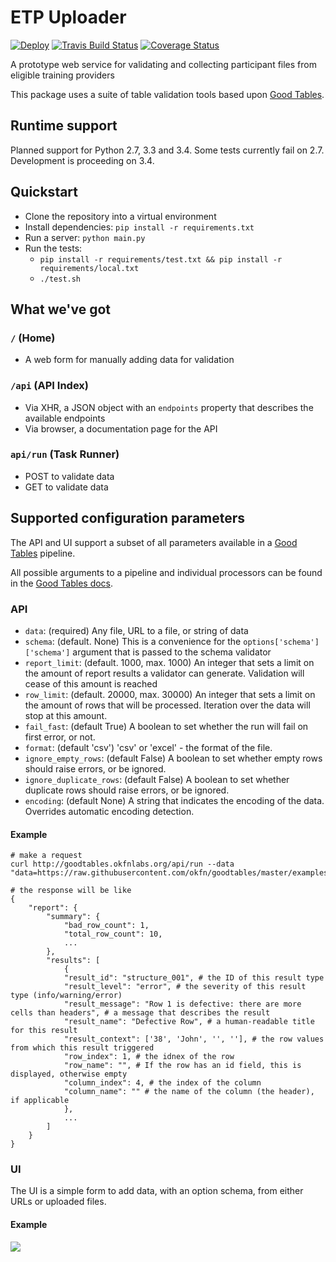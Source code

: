 # ETP Uploader

[![Deploy](https://www.herokucdn.com/deploy/button.svg)](https://heroku.com/deploy?template=https://github.com/workforce-data-initiative/etp-uploader/tree/wdi)
[![Travis Build Status](https://travis-ci.org/frictionlessdata/goodtables.io.svg?branch=master)](https://travis-ci.org/frictionlessdata/goodtables.io)
[![Coverage Status](https://coveralls.io/repos/frictionlessdata/goodtables.io/badge.svg)](https://coveralls.io/r/frictionlessdata/goodtables.io)

A prototype web service for validating and collecting participant files from eligible training providers

This package uses a suite of table validation tools based upon [Good Tables](https://github.com/okfn/goodtables).

## Runtime support

Planned support for Python 2.7, 3.3 and 3.4. Some tests currently fail on 2.7. Development is proceeding on 3.4.

## Quickstart

* Clone the repository into a virtual environment
* Install dependencies: `pip install -r requirements.txt`
* Run a server: `python main.py`
* Run the tests: 
  * `pip install -r requirements/test.txt && pip install -r requirements/local.txt`
  * `./test.sh`

## What we've got

### `/` (Home)

* A web form for manually adding data for validation

### `/api` (API Index)

* Via XHR, a JSON object with an `endpoints` property that describes the available endpoints
* Via browser, a documentation page for the API

### `api/run` (Task Runner)

* POST to validate data
* GET to validate data

## Supported configuration parameters

The API and UI support a subset of all parameters available in a [Good Tables](https://github.com/okfn/goodtables) pipeline.

All possible arguments to a pipeline and individual processors can be found in the [Good Tables docs](http://goodtables.readthedocs.org/en/latest/).

### API

* `data`: (required) Any file, URL to a file, or string of data
* `schema`: (default. None) This is a convenience for the `options['schema']['schema']` argument that is passed to the schema validator
* `report_limit`: (default. 1000, max. 1000) An integer that sets a limit on the amount of report results a validator can generate. Validation will cease of this amount is reached
* `row_limit`: (default. 20000, max. 30000) An integer that sets a limit on the amount of rows that will be processed. Iteration over the data will stop at this amount.
* `fail_fast`: (default True) A boolean to set whether the run will fail on first error, or not.
* `format`: (default 'csv') 'csv' or 'excel' - the format of the file.
* `ignore_empty_rows`: (default False) A boolean to set whether empty rows should raise errors, or be ignored.
* `ignore_duplicate_rows`: (default False) A boolean to set whether duplicate rows should raise errors, or be ignored.
* `encoding`: (default None) A string that indicates the encoding of the data. Overrides automatic encoding detection.

#### Example

```
# make a request
curl http://goodtables.okfnlabs.org/api/run --data "data=https://raw.githubusercontent.com/okfn/goodtables/master/examples/row_limit_structure.csv&schema=https://raw.githubusercontent.com/okfn/goodtables/master/examples/test_schema.json"

# the response will be like
{
    "report": {
        "summary": {
            "bad_row_count": 1,
            "total_row_count": 10,
            ...
        },
        "results": [
            {
            "result_id": "structure_001", # the ID of this result type
            "result_level": "error", # the severity of this result type (info/warning/error)
            "result_message": "Row 1 is defective: there are more cells than headers", # a message that describes the result
            "result_name": "Defective Row", # a human-readable title for this result
            "result_context": ['38', 'John', '', ''], # the row values from which this result triggered
            "row_index": 1, # the idnex of the row
            "row_name": "", # If the row has an id field, this is displayed, otherwise empty
            "column_index": 4, # the index of the column
            "column_name": "" # the name of the column (the header), if applicable
            },
            ...
        ]
    }
}
```

### UI

The UI is a simple form to add data, with an option schema, from either URLs or uploaded files.

#### Example

<img src="https://dl.dropboxusercontent.com/u/13029373/okfn/ui.gif" />
